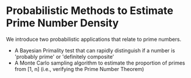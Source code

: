 # Probabilistic Methods to Estimate Prime Number Density

We introduce two probabilistic applications that relate to prime numbers. 
* A Bayesian Primality test that can rapidly distinguish if a number is 'probably prime' or 'definitely composite'
* A Monte Carlo sampling algorithm to estimate the proportion of primes from [1, n] (i.e., verifying the Prime Number Theorem)
